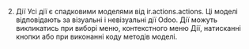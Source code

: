 2. Дії
   Усі дії є спадковими моделями від ir.actions.actions. Ці моделі відповідають за візуальні і невізуальні дії Odoo. Дії
   можуть викликатись при виборі меню, контекстного меню Дії, натисканні кнопки або при виконанні коду методів моделі.
